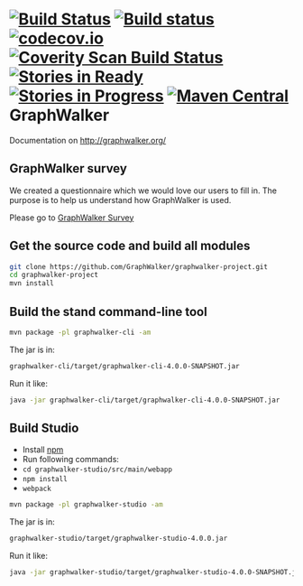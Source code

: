 [![Build Status](https://travis-ci.org/GraphWalker/graphwalker-project.svg?branch=master)](https://travis-ci.org/GraphWalker/graphwalker-project) [![Build status](https://ci.appveyor.com/api/projects/status/s0410i90aldxcbh5/branch/master?svg=true)](https://ci.appveyor.com/project/KristianKarl/graphwalker-project/branch/master) [![codecov.io](https://codecov.io/github/GraphWalker/graphwalker-project/coverage.svg?branch=master)](https://codecov.io/github/GraphWalker/graphwalker-project?branch=master) <a href="https://scan.coverity.com/projects/graphwalker-graphwalker-project"><img alt="Coverity Scan Build Status" src="https://scan.coverity.com/projects/8246/badge.svg"/></a> [![Stories in Ready](https://badge.waffle.io/GraphWalker/graphwalker-project.png?label=ready&title=Ready)](https://waffle.io/GraphWalker/graphwalker-project) [![Stories in Progress](https://badge.waffle.io/GraphWalker/graphwalker-project.png?label=In%20Progress&title=In%20Progress)](https://waffle.io/GraphWalker/graphwalker-project)  [![Maven Central](https://maven-badges.herokuapp.com/maven-central/org.graphwalker/graphwalker-project/badge.svg)](https://maven-badges.herokuapp.com/maven-central/org.graphwalker/graphwalker-project)
GraphWalker
===================

Documentation on http://graphwalker.org/

## GraphWalker survey

We created a questionnaire which we would love our users to fill in.
The purpose is to help us understand how GraphWalker is used.

Please go to [GraphWalker Survey](https://goo.gl/forms/rvHWHHsWIsh4Hw9y1)

## Get the source code and build all modules

```bash
git clone https://github.com/GraphWalker/graphwalker-project.git
cd graphwalker-project
mvn install
```

## Build the stand command-line tool

```bash
mvn package -pl graphwalker-cli -am
```

The jar is in:
```bash
graphwalker-cli/target/graphwalker-cli-4.0.0-SNAPSHOT.jar
```

Run it like:
```bash
java -jar graphwalker-cli/target/graphwalker-cli-4.0.0-SNAPSHOT.jar
```

## Build Studio

* Install [npm](http://blog.npmjs.org/post/85484771375/how-to-install-npm)
* Run following commands: 
* `cd graphwalker-studio/src/main/webapp`
* `npm install`
* `webpack`

```bash
mvn package -pl graphwalker-studio -am
```

The jar is in:
```bash
graphwalker-studio/target/graphwalker-studio-4.0.0.jar
```
 
Run it like:
```bash
java -jar graphwalker-studio/target/graphwalker-studio-4.0.0-SNAPSHOT.jar
```
